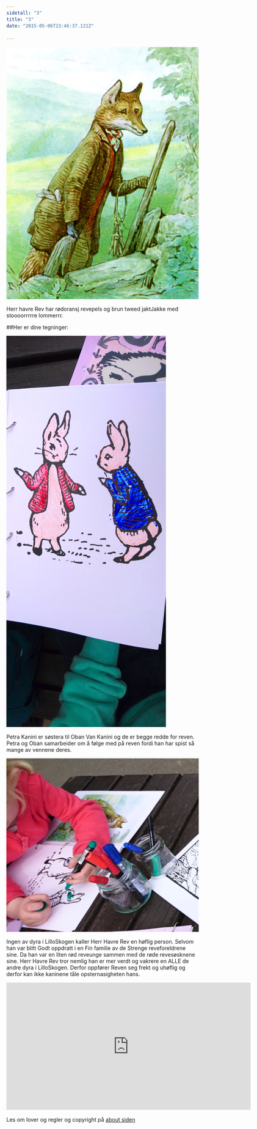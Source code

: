 ```yaml
---
sidetall: "3"
title: "3"
date: "2015-05-06T23:46:37.121Z"

---
```


![Geir Gliser'n Grevling & Herr Havre Rev](./image001.jpg)

Herr havre Rev har rødoransj revepels og brun tweed jaktJakke med stoooorrrrre lommerrr.

##Her er dine tegninger:

![Amund_kaniner_side_3](./Amund_kaniner_side_3.JPG)

Petra Kanini er søstera til Oban Van Kanini og de er begge redde for reven. Petra og Oban samarbeider om å følge med på reven fordi han har spist så mange av vennene deres.


![Ida_side_2_](./Ida_side_2.png)

Ingen av dyra i LilloSkogen kaller Herr Havre Rev en høflig person. Selvom han var blitt Godt oppdratt i en Fin familie av de Strenge reveforeldrene sine. Da han var en liten rød reveunge sammen med de røde revesøsknene sine. Herr Havre Rev tror nemlig han er mer verdt og vakrere en ALLE de andre dyra i LilloSkogen. Derfor oppfører Reven seg frekt og uhøflig og derfor kan ikke kaninene tåle opsternasigheten hans.

<!-- ![Viktor_side_2_](./Viktor2.png) -->




<iframe src="https://docs.google.com/forms/d/e/1FAIpQLSdaU1qxlU76iRXUClnxtVycECOt0wqjnCQ8tT6mIzPJxbwDUg/viewform?embedded=true" width="640" height="333" frameborder="0" marginheight="0" marginwidth="0">Loading...</iframe>


<!--
![Geir Gliser'n Grevling & Herr Havre Rev](./image002.jpg)
##Her er dine tegninger:

![XX_side_x_](./x.png)

![XX_side_x_](./x.png)

![XX_side_x_](./x.png)


##Tusen takk
for at du var dugnadsdeltager og lastet opp en tegning til vår felles [Gatsby barnebokbutikk](https://www.gatsbyjs.org/tutorial/).

Hilsen Lillian 🦄 og Ola 😺 i laboraturiet i det bittelille Hvite Hus på Rodeløkka, Oslo, Norway, Earth, next to Venus.

Last opp en tegning til, men husk at Lillian 🦄 og Ola 😺 må lime inn tegningen din før den blir synlig på internett.


<iframe src="https://docs.google.com/forms/d/e/1FAIpQLSdaU1qxlU76iRXUClnxtVycECOt0wqjnCQ8tT6mIzPJxbwDUg/viewform?embedded=true" width="640" height="668" frameborder="0" marginheight="0" marginwidth="0">Loading...</iframe>
-->
Les om lover og regler og copyright
på [about siden](/about/)

